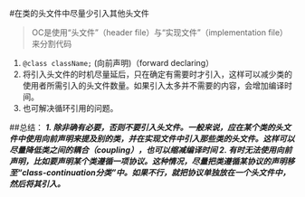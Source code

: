 #在类的头文件中尽量少引入其他头文件
> OC是使用“头文件”（header file）与“实现文件”（implementation file）来分割代码

1. `@class className;` (向前声明)（forward declaring）
2.  将引入头文件的时机尽量延后，只在确定有需要时才引入，这样可以减少类的使用者所需引入的头文件数量。如果引入太多并不需要的内容，会增加编译时间。
3. 也可解决循环引用的问题。

##总结：
***1. 除非确有必要，否则不要引入头文件。一般来说，应在某个类的头文件中使用向前声明来提及别的类，并在实现文件中引入那些类的头文件。这样可以尽量降低类之间的耦合（coupling），也可以缩减编译时间
2. 有时无法使用向前声明，比如要声明某个类遵循一项协议。这种情况，尽量把类遵循某协议的声明移至“class-continuation分类”中。如果不行，就把协议单独放在一个头文件中，然后将其引入。***


